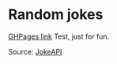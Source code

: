 # Random jokes

[GHPages link](https://nknrw.github.io/random-jokes/)
Test, just for fun.

Source: [JokeAPI](https://v2.jokeapi.dev/)
